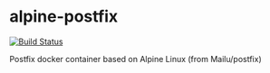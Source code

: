 # alpine-postfix

[![Build Status](https://drone.interlegis.leg.br/api/badges/SEIT/alpine-postfix/status.svg)](https://drone.interlegis.leg.br/SEIT/alpine-postfix)

Postfix docker container based on Alpine Linux (from Mailu/postfix)
